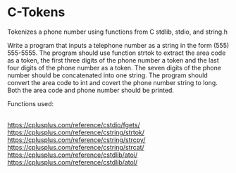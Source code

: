 # C-Tokens
Tokenizes a phone number using functions from C stdlib, stdio, and string.h


Write a program that inputs a telephone number as a string in the form (555) 555-5555. The program should use function strtok to extract the area code as a token, the first three digits of the phone number a token and the last four digits of the phone number as a token. The seven digits of the phone number should be concatenated into one string. The program should convert the area code to int and covert the phone number string to long. Both the area code and phone number should be printed.


Functions used:

<br>https://cplusplus.com/reference/cstdio/fgets/
<br>https://cplusplus.com/reference/cstring/strtok/
<br>https://cplusplus.com/reference/cstring/strcpy/
<br>https://cplusplus.com/reference/cstring/strcat/
<br>https://cplusplus.com/reference/cstdlib/atoi/
<br>https://cplusplus.com/reference/cstdlib/atol/